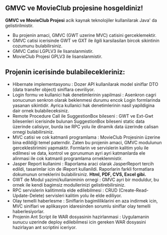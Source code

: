 <h2>GMVC ve MovieClub projesine hosgeldiniz!</h2>

<strong>GMVC ve MovieClub Projesi</strong> acik kaynak teknolojiler kullanilarak Java' da gelistirilmistir.
<br />
<ul>
<li>Bu projenin amaci, GMVC (GWT uzerine MVC) catisini gerceklemektir.</li>
<li>GMVC catisi icerisinde GWT ve GXT ile ilgili karsilasilan bircok sikintinin cozumunu bulabilirsiniz.</li>
<li>GMVC Catisi LGPLV3 ile lisanslanmistir.</li>
<li>MovieClub Projesi GPLV3 ile lisanslanmistir.</li>
</ul>

<h2>Projenin icerisinde bulabilecekleriniz:</h2>
<ul>
<li>Hibernate implementasyonu : Dozer API kullanilarak model siniflar DTO (data transfer object) siniflara cevriliyor.</li>

<li>Login formu ve kullanici hak denetimlerinin yapilmasi : Asenkron cagri sonucunun senkron olarak beklenmesi durumu encok Login formlarinda yasanan sikintidir. Ayrica kullanici hak denetimlerinin nasil yapildigina dair ornek bulabileceksiniz.</li>

<li>Remote Procedure Call ile SuggestionBox bileseni : GWT ve Ext-Gwt bilesenleri icerisinde bulunan SuggestionBox bileseni static data üzerinde calisiyor, burda ise RPC yolu ile dinamik data üzerinde calisan ornegi bulabilirsiniz.</li>

<li>MVC catisi ve cok katmanli programlama : MovieClub Projesinin üzerine bina edildiği temel paterndir. Zaten bu projenin amaci, GMVC modulunun gerceklestirimini yapmaktir. Formlarin ve servislerin kalitim yolu ile edilmesi ve data, kontrol ve gorunumun ayri ayri katmanlarda ele alinmasi ile cok katmanli programlama orneklenmistir.</li>

<li>Jasper Report kullanimi : Raporlama araci olarak JasperReport tercih edildi, tasarimlar icin de iReport kullanildi. Raporlarin farkli formatlara dokumunun orneklerini bulabilirsiniz. <strong>Html, PDF, CVS, Excel gibi.</strong></li>

<li>GWT de Modul yazimi/kullaniminin ornegi : GMVC ayri bir moduldur, bu ornek ile kendi bagimsiz modullerinizi gelistirebilirsiniz.</li>

<li>RPC servislerin kalitimmla elde edilebilmesi : CRUD (Create-Read-Update-Delete) servisleri kalitim yolu ile elde ediliyor.</li>

<li>Olay temelli haberlesme : Siniflarin bagimliliklarini en aza indirmek icin, MVC siniflari ve  aplikasyon idaresinden sorumlu siniflar olay temelli haberlesiyorlar.</li>

<li>Projenin Ant Script ile WAR dosyasinin hazirlanmasi : Uygulamanin sunucu uzerinde deploy edilebilmesi icin gereken WAR dosyasini hazirlayan ant scriptini iceriyor.</li>

</ul>